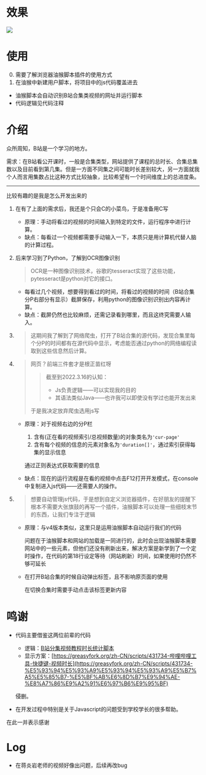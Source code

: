 # 效果
![](https://cdn.jsdelivr.net/gh/zweix123/BilibiliProgressBar/img/ege.png)


# 使用

0. 需要了解浏览器油猴脚本插件的使用方式
1. 在油猴中新建用户脚本，将项目中的js代码覆盖进去

+ 油猴脚本会自动识别B站合集类视频的网址并运行脚本
+ 代码逻辑见代码注释

# 介绍

众所周知，B站是一个学习的地方。

需求：在B站看公开课时，一般是合集类型，网站提供了课程的总时长、合集总集数以及目前看到第几集。但是一方面不同集之间可能时长差别较大，另一方面就我个人而言用集数占比这种方式比较抽象，比较希望有一个时间维度上的总进度条。

-----

比较有趣的是我是怎么开发出来的
1. 在有了上面的需求后，我还是个只会C的小菜鸟，于是准备用C写
	+ 原理：手动将看过的视频的时间输入到特定的文件，运行程序中进行计算。
	+ 缺点：每看过一个视频都需要手动输入一下，本质只是用计算机代替人脑的计算过程。

2. 后来学习到了Python，了解到OCR图像识别
	>OCR是一种图像识别技术，谷歌的tesseract实现了这些功能，pytesseract是python对它的接口。

	+ 每看过几个视频，想要得到看过的时间，将看过的视频的时间（B站合集分P右部分有显示）截屏保存，利用python的图像识别识别出内容再计算。
	+ 缺点：截屏仍然也比较麻烦，还需记录看到哪里，而且这终究需要人输入。

3. 
   >这期间我了解到了网络爬虫，打开了B站合集的源代码，发现合集里每个分P的时间都有在源代码中显示，考虑能否通过python的网络编程读取到这些信息然后计算。

4. 
   > 网页？前端三件套才是根正苗红呀
   >
   > > 截至到2022.3.16的认知：
   > >
   > > + Js负责逻辑——可以实现我的目的
   > > + 其语法类似Java——也许我可以即使没有学过也能开发出来
   >
   > 于是我决定放弃爬虫选用js写

   + 原理：对于视频右边的分P栏

     1. 含有(正在看的视频索引/总视频数量)的对象类名为`'cur-page'`
     2. 含有每个视频的信息的元素对象名为`'duration[]'`，通过索引获得每集的显示信息

     通过正则表达式获取需要的信息

   + 缺点：现在的运行流程是在看的视频中点击F12打开开发模式，在console中复制进入js代码——还需要人的操作。

5. 
   > 想要自动管理js代码，于是想到自定义浏览器插件，在好朋友的提醒下根本不需要大张旗鼓的再写一个插件，油猴脚本可以处理一些细枝末节的东西，让我们专注于逻辑
   
   + 原理：与v4版本类似，这里只是运用油猴脚本自动运行我们的代码
   
     问题在于油猴脚本和网站的加载是一同进行的，此时会出现油猴脚本需要网站中的一些元素，但他们还没有刷新出来，解决方案是新学到了一个定时操作，在代码的第18行设定等待（网站刷新）时间，如果使用时仍然不够可延长
   
   + 在打开B站合集的时候自动弹出标签，且不影响原页面的使用
   
     在切换合集时需要手动点击该标签更新内容

# 鸣谢

+ 代码主要借鉴这两位前辈的代码

  + 逻辑：[B站分集视频教程时长统计脚本](https://www.52pojie.cn/thread-1517520-1-1.html)
  + 显示方案：[https://greasyfork.org/zh-CN/scripts/431734-哔哩哔哩工具-快捷键-视频时长](https://greasyfork.org/zh-CN/scripts/431734-%E5%93%94%E5%93%A9%E5%93%94%E5%93%A9%E5%B7%A5%E5%85%B7-%E5%BF%AB%E6%8D%B7%E9%94%AE-%E8%A7%86%E9%A2%91%E6%97%B6%E9%95%BF)

  侵删。

+ 在开发过程中特别是关于Javascript的问题受到学校学长的很多帮助。

在此一并表示感谢

# Log

+ 在蒋炎岩老师的视频好像出问题，后续再改bug